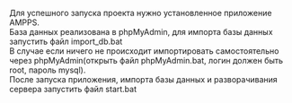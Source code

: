 Для успешного запуска проекта нужно установленное приложение AMPPS. <br />
База данных реализована в phpMyAdmin, для импорта базы данных запустить файл import_db.bat <br />
В случае если ничего не происходит импортировать самостоятельно через phpMyAdmin(открыть файл phpMyAdmin.bat, логин должен быть root, пароль mysql). <br />
После запуска приложения, импорта базы данных и разворачивания сервера запустить файл start.bat
